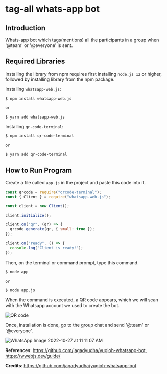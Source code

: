 # tag-all whats-app bot

## Introduction

Whats-app bot which tags(mentions) all the participants in a group when '@team' or '@everyone' is sent.

## Required Libraries

Installing the library from npm requires first installing `node.js 12` or higher, followed by installing library from the npm package.

Installing `whatsapp-web.js`:

```bash
$ npm install whatsapp-web.js

or

$ yarn add whatsapp-web.js
```

Installing `qr-code-terminal`:

```bash
$ npm install qr-code-terminal

or

$ yarn add qr-code-terminal
```

## How to Run Program

Create a file called `app.js` in the project and paste this code into it.

```javascript
const qrcode = require("qrcode-terminal");
const { Client } = require("whatsapp-web.js");

const client = new Client();

client.initialize();

client.on("qr", (qr) => {
  qrcode.generate(qr, { small: true });
});

client.on("ready", () => {
  console.log("Client is ready!");
});
```

Then, on the terminal or command prompt, type this command.

```bash
$ node app

or

$ node app.js
```

When the command is executed, a QR code appears, which we will scan with the Whatsapp account we used to create the bot.

<img
  alt='QR code'
  src='https://res.cloudinary.com/dlpb6j88q/image/upload/v1649589295/jagad.dev/posts/how-to-create-a-whatsapp-bot-with-node-js/Qr_code_mkrfyt.png'
/>

Once, installation is done, go to the group chat and send '@team' or '@everyone'.

![WhatsApp Image 2022-10-27 at 11 11 07 AM](https://user-images.githubusercontent.com/72138429/198201158-77d8ec3f-bfdd-4b0b-a308-d294f7be244b.jpeg)


**References**: https://github.com/jagadyudha/yugioh-whatsapp-bot, https://wwebjs.dev/guide/

**Credits**: https://github.com/jagadyudha/yugioh-whatsapp-bot
